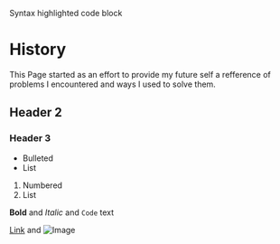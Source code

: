 Syntax highlighted code block

# History
This Page started as an effort to provide my future self a refference of problems I encountered and ways I used to solve them.
## Header 2
### Header 3

- Bulleted
- List

1. Numbered
2. List

**Bold** and _Italic_ and `Code` text

[Link](url) and ![Image](src)
